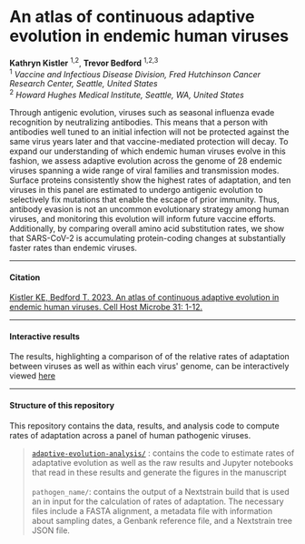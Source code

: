 # An atlas of continuous adaptive evolution in endemic human viruses

**Kathryn Kistler** <sup>1,2</sup>, **Trevor Bedford** <sup>1,2,3</sup> <br />
<sup>1</sup> *Vaccine and Infectious Disease Division, Fred Hutchinson Cancer Research Center, Seattle, United States*<br />
<sup>2</sup> *Howard Hughes Medical Institute, Seattle, WA, United States*

Through antigenic evolution, viruses such as seasonal influenza evade recognition by neutralizing antibodies. This means that a person with antibodies well tuned to an initial infection will not be protected against the same virus years later and that vaccine-mediated protection will decay. To expand our understanding of which endemic human viruses evolve in this fashion, we assess adaptive evolution across the genome of 28 endemic viruses spanning a wide range of viral families and transmission modes. Surface proteins consistently show the highest rates of adaptation, and ten viruses in this panel are estimated to undergo antigenic evolution to selectively fix mutations that enable the escape of prior immunity. Thus, antibody evasion is not an uncommon evolutionary strategy among human viruses, and monitoring this evolution will inform future vaccine efforts. Additionally, by comparing overall amino acid substitution rates, we show that SARS-CoV-2 is accumulating protein-coding changes at substantially faster rates than endemic viruses.

---
#### Citation

[Kistler KE, Bedford T. 2023. An atlas of continuous adaptive evolution in endemic human viruses. Cell Host Microbe 31: 1-12.](https://doi.org/10.1016/j.chom.2023.09.012)

---

#### Interactive results

The results, highlighting a comparison of of the relative rates of adaptation between viruses as well as within each virus' genome, can be interactively viewed [here](https://blab.github.io/atlas-of-viral-adaptation/)

---

#### Structure of this repository

This repository contains the data, results, and analysis code to compute rates of adaptation across a panel of human pathogenic viruses. 
>[`adaptive-evolution-analysis/`](https://github.com/blab/adaptive-evolution/tree/master/adaptive-evolution-analysis) : contains the code to estimate rates of adaptative evolution as well as the raw results and Jupyter notebooks that read in these results and generate the figures in the manuscript<br /><br />
>`pathogen_name/`: contains the output of a Nextstrain build that is used an in input for the calculation of rates of adaptation. The necessary files include a FASTA alignment, a metadata file with information about sampling dates, a Genbank reference file, and a Nextstrain tree JSON file.
